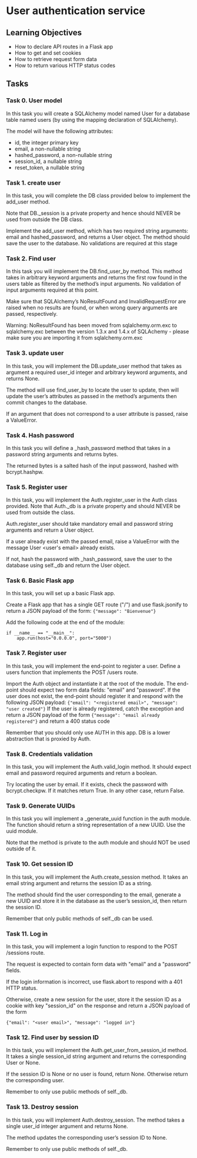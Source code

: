 # User authentication service

## Learning Objectives

- How to declare API routes in a Flask app
- How to get and set cookies
- How to retrieve request form data
- How to return various HTTP status codes

## Tasks

### Task 0. User model

In this task you will create a SQLAlchemy model named User for a database table named users (by using the mapping declaration of SQLAlchemy).

The model will have the following attributes:

- id, the integer primary key
- email, a non-nullable string
- hashed_password, a non-nullable string
- session_id, a nullable string
- reset_token, a nullable string

### Task 1. create user

In this task, you will complete the DB class provided below to implement the add_user method.

Note that DB.\_session is a private property and hence should NEVER be used from outside the DB class.

Implement the add_user method, which has two required string arguments: email and hashed_password, and returns a User object. The method should save the user to the database. No validations are required at this stage

### Task 2. Find user

In this task you will implement the DB.find_user_by method. This method takes in arbitrary keyword arguments and returns the first row found in the users table as filtered by the method’s input arguments. No validation of input arguments required at this point.

Make sure that SQLAlchemy’s NoResultFound and InvalidRequestError are raised when no results are found, or when wrong query arguments are passed, respectively.

Warning:
NoResultFound has been moved from sqlalchemy.orm.exc to sqlalchemy.exc between the version 1.3.x and 1.4.x of SQLAchemy - please make sure you are importing it from sqlalchemy.orm.exc

### Task 3. update user

In this task, you will implement the DB.update_user method that takes as argument a required user_id integer and arbitrary keyword arguments, and returns None.

The method will use find_user_by to locate the user to update, then will update the user’s attributes as passed in the method’s arguments then commit changes to the database.

If an argument that does not correspond to a user attribute is passed, raise a ValueError.

### Task 4. Hash password

In this task you will define a \_hash_password method that takes in a password string arguments and returns bytes.

The returned bytes is a salted hash of the input password, hashed with bcrypt.hashpw.

### Task 5. Register user

In this task, you will implement the Auth.register_user in the Auth class provided.
Note that Auth.\_db is a private property and should NEVER be used from outside the class.

Auth.register_user should take mandatory email and password string arguments and return a User object.

If a user already exist with the passed email, raise a ValueError with the message User <user's email> already exists.

If not, hash the password with \_hash_password, save the user to the database using self.\_db and return the User object.

### Task 6. Basic Flask app

In this task, you will set up a basic Flask app.

Create a Flask app that has a single GET route ("/") and use flask.jsonify to return a JSON payload of the form:
`{"message": "Bienvenue"}`

Add the following code at the end of the module:

```
if __name__ == "__main__":
    app.run(host="0.0.0.0", port="5000")
```

### Task 7. Register user

In this task, you will implement the end-point to register a user. Define a users function that implements the POST /users route.

Import the Auth object and instantiate it at the root of the module.
The end-point should expect two form data fields: "email" and "password". If the user does not exist, the end-point should register it and respond with the following JSON payload:
`{"email": "<registered email>", "message": "user created"}`
If the user is already registered, catch the exception and return a JSON payload of the form
`{"message": "email already registered"}`
and return a 400 status code

Remember that you should only use AUTH in this app. DB is a lower abstraction that is proxied by Auth.

### Task 8. Credentials validation

In this task, you will implement the Auth.valid_login method. It should expect email and password required arguments and return a boolean.

Try locating the user by email. If it exists, check the password with bcrypt.checkpw. If it matches return True. In any other case, return False.

### Task 9. Generate UUIDs

In this task you will implement a \_generate_uuid function in the auth module. The function should return a string representation of a new UUID. Use the uuid module.

Note that the method is private to the auth module and should NOT be used outside of it.

### Task 10. Get session ID

In this task, you will implement the Auth.create_session method. It takes an email string argument and returns the session ID as a string.

The method should find the user corresponding to the email, generate a new UUID and store it in the database as the user’s session_id, then return the session ID.

Remember that only public methods of self.\_db can be used.

### Task 11. Log in

In this task, you will implement a login function to respond to the POST /sessions route.

The request is expected to contain form data with "email" and a "password" fields.

If the login information is incorrect, use flask.abort to respond with a 401 HTTP status.

Otherwise, create a new session for the user, store it the session ID as a cookie with key "session_id" on the response and return a JSON payload of the form

`{"email": "<user email>", "message": "logged in"}`

### Task 12. Find user by session ID

In this task, you will implement the Auth.get_user_from_session_id method. It takes a single session_id string argument and returns the corresponding User or None.

If the session ID is None or no user is found, return None. Otherwise return the corresponding user.

Remember to only use public methods of self.\_db.

### Task 13. Destroy session

In this task, you will implement Auth.destroy_session. The method takes a single user_id integer argument and returns None.

The method updates the corresponding user’s session ID to None.

Remember to only use public methods of self.\_db.
